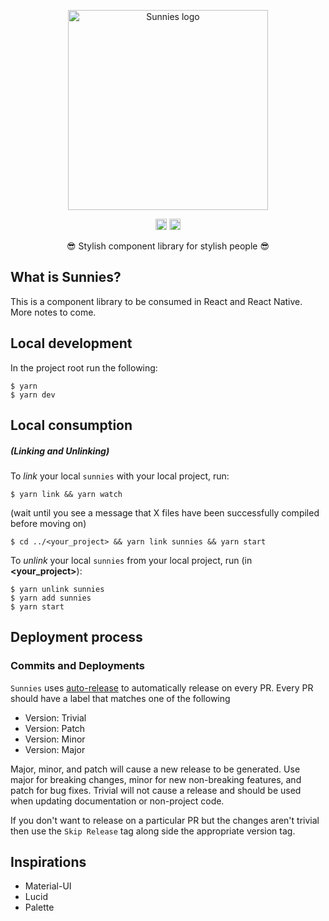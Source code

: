 <p align="center">
  <a href="http://sunnies.com">
    <img src="https://github.com/miloofcroton/sunnies/blob/master/assets/img/icon-large.png?raw=true" width="320" alt="Sunnies logo"/>
  </a>
</p>

<p align="center">
<img src="https://travis-ci.com/sunnies/example.svg?branch=master" alt="Travis-CI status" height="18">
<a href="https://codecov.io/gh/sunnies/example?branch=master">
  <img src="https://codecov.io/gh/sunnies/example/coverage.svg?branch=master" alt="Codecov coverage" height="18">
</a>
</p>

<p align="center">
😎 Stylish component library for stylish people 😎
</p>

## What is Sunnies?

This is a component library to be consumed in React and React Native. More notes to come.

## Local development

In the project root run the following:

```
$ yarn
$ yarn dev
```

## Local consumption

##### (Linking and Unlinking)

To _link_ your local `sunnies` with your local project, run:

```
$ yarn link && yarn watch
```
(wait until you see a message that X files have been successfully compiled before moving on)

```
$ cd ../<your_project> && yarn link sunnies && yarn start
```
To _unlink_ your local `sunnies` from your local project, run (in **<your_project>**):

```
$ yarn unlink sunnies
$ yarn add sunnies
$ yarn start
```

## Deployment process

### Commits and Deployments

`Sunnies` uses [auto-release](https://github.com/intuit/auto-release#readme) to automatically release on every PR. Every PR should have a label that matches one of the following

- Version: Trivial
- Version: Patch
- Version: Minor
- Version: Major

Major, minor, and patch will cause a new release to be generated. Use major for breaking changes, minor for new non-breaking features,
and patch for bug fixes. Trivial will not cause a release and should be used when updating documentation or non-project code.

If you don't want to release on a particular PR but the changes aren't trivial then use the `Skip Release` tag along side the appropriate version tag.


## Inspirations

* Material-UI
* Lucid
* Palette
